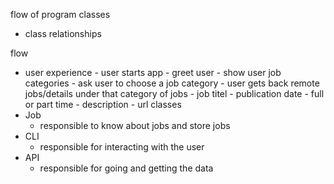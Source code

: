flow of program
classes 
- class relationships

flow
- user experience
        - user starts app
        - greet user
        - show user job categories
        - ask user to choose a job category
        - user gets back remote jobs/details under that category of jobs 
            - job titel
            - publication date
            - full or part time
            - description 
            - url
classes
 - Job 
    - responsible to know about jobs and store jobs
 - CLI 
    - responsible for interacting with the user
 - API
    - responsible for going and getting the data 
